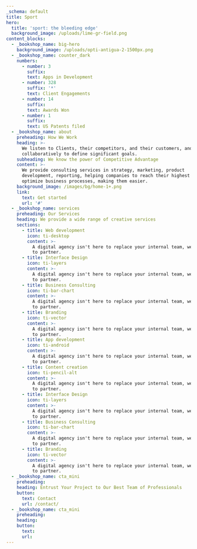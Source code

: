 ```yaml
---
_schema: default
title: Sport
hero:
  title: 'sport: the bleeding edge'
  background_image: /uploads/lime-gr-field.png
content_blocks:
  - _bookshop_name: big-hero
    background_image: /uploads/opti-antigua-2-1500px.png
  - _bookshop_name: counter_dark
    numbers:
      - number: 3
        suffix:
        text: Apps in Development
      - number: 328
        suffix: '*'
        text: Client Engagements
      - number: 14
        suffix:
        text: Awards Won
      - number: 1
        suffix:
        text: US Patents filed
  - _bookshop_name: about
    preheading: How We Work
    heading: >-
      We listen to Clients, their competitors, and their customers, and work
      collaboratively to define significant goals.
    subheading: We know the power of Competitive Advantage
    content: >-
      We provide consulting services in strategy, marketing, product
      development, reporting, helping companies to reach their highest level. We
      optimize business processes, making them easier.
    background_image: /images/bg/home-1+.png
    link:
      text: Get started
      url: '#'
  - _bookshop_name: services
    preheading: Our Services
    heading: We provide a wide range of creative services
    sections:
      - title: Web development
        icon: ti-desktop
        content: >-
          A digital agency isn't here to replace your internal team, we're here
          to partner.
      - title: Interface Design
        icon: ti-layers
        content: >-
          A digital agency isn't here to replace your internal team, we're here
          to partner.
      - title: Business Consulting
        icon: ti-bar-chart
        content: >-
          A digital agency isn't here to replace your internal team, we're here
          to partner.
      - title: Branding
        icon: ti-vector
        content: >-
          A digital agency isn't here to replace your internal team, we're here
          to partner.
      - title: App development
        icon: ti-android
        content: >-
          A digital agency isn't here to replace your internal team, we're here
          to partner.
      - title: Content creation
        icon: ti-pencil-alt
        content: >-
          A digital agency isn't here to replace your internal team, we're here
          to partner.
      - title: Interface Design
        icon: ti-layers
        content: >-
          A digital agency isn't here to replace your internal team, we're here
          to partner.
      - title: Business Consulting
        icon: ti-bar-chart
        content: >-
          A digital agency isn't here to replace your internal team, we're here
          to partner.
      - title: Branding
        icon: ti-vector
        content: >-
          A digital agency isn't here to replace your internal team, we're here
          to partner.
  - _bookshop_name: cta_mini
    preheading:
    heading: Entrust Your Project to Our Best Team of Professionals
    button:
      text: Contact
      url: /contact/
  - _bookshop_name: cta_mini
    preheading:
    heading:
    button:
      text:
      url:
---
```


